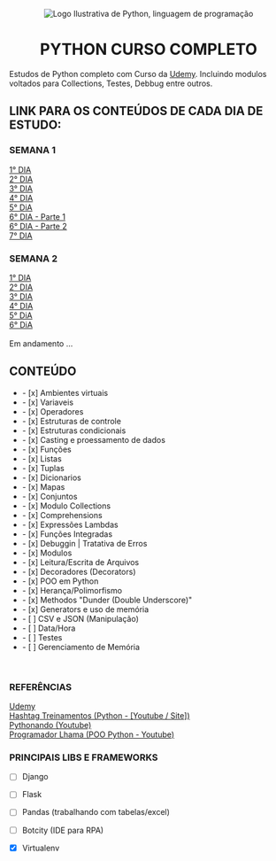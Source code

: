 <p align="center">
    <img src="https://www.python.org/static/img/python-logo.png" alt="Logo Ilustrativa de Python, linguagem de programação"/>
</p>

<h1 align="center">PYTHON CURSO COMPLETO</h1>

Estudos de Python completo com Curso da <a href="https://www.udemy.com" target="_blank">Udemy</a>. Incluindo modulos voltados para Collections, Testes, Debbug entre outros.

## LINK PARA OS CONTEÚDOS DE CADA DIA DE ESTUDO:

### SEMANA 1

<a href="https://github.com/CamiloCCarvalho/python/blob/master/studies/week1/day1/main.py">
    1° DIA
</a>
<br/>

<a href="https://github.com/CamiloCCarvalho/python/blob/master/studies/week1/day2/main.py">
    2° DIA
</a>
<br/>

<a href="https://github.com/CamiloCCarvalho/python/blob/master/studies/week1/day3/main.py">
    3° DIA
</a>
<br/>

<a href="https://github.com/CamiloCCarvalho/python/blob/master/studies/week1/day4/main.py">
    4° DIA
</a>
<br/>

<a href="https://github.com/CamiloCCarvalho/python/blob/master/studies/week1/day5/main.py">
    5° DiA
</a>
<br/>

<a href="https://github.com/CamiloCCarvalho/python/blob/master/studies/week1/day6/main.py">
    6° DIA - Parte 1
</a>
<br/>
<a href="https://github.com/CamiloCCarvalho/python/blob/master/studies/week1/day6/main2.py">
    6° DIA - Parte 2
</a>
<br/>
<a href="https://github.com/CamiloCCarvalho/python/blob/master/studies/week1/day7/main.py">
    7° DIA
</a>

<br/>

### SEMANA 2

<a href="https://github.com/CamiloCCarvalho/python/blob/master/studies/week2/day1/main.py">
    1° DIA
</a>
<br/>

<a href="https://github.com/CamiloCCarvalho/python/blob/master/studies/week2/day2/main.py">
    2° DIA
</a>
<br/>

<a href="https://github.com/CamiloCCarvalho/python/blob/master/studies/week2/day3/main.py">
    3° DIA
</a>
<br/>

<a href="https://github.com/CamiloCCarvalho/python/blob/master/studies/week2/day4/main.py">
    4° DIA
</a>
<br/>

<a href="https://github.com/CamiloCCarvalho/python/blob/master/studies/week2/day5/main.py">
    5° DiA
</a>
<br/>

<a href="https://github.com/CamiloCCarvalho/python/blob/master/studies/week2/day6/main.py">
    6° DiA
</a>
<br/>
<br/>
  Em andamento ...


## CONTEÚDO

<ul>
    <li> - [x] Ambientes virtuais</li>
    <li> - [x] Variaveis</li>
    <li> - [x] Operadores</li>
    <li> - [x] Estruturas de controle</li>
    <li> - [x] Estruturas condicionais</li>
    <li> - [x] Casting e proessamento de dados</li>
    <li> - [x] Funções</li>
    <li> - [x] Listas</li>
    <li> - [x] Tuplas</li>
    <li> - [x] Dicionarios</li>
    <li> - [x] Mapas</li>
    <li> - [x] Conjuntos</li>
    <li> - [x] Modulo Collections</li>
    <li> - [x] Comprehensions</li>
    <li> - [x] Expressões Lambdas </li>
    <li> - [x] Funções Integradas</li>
    <li> - [x] Debuggin | Tratativa de Erros</li>
    <li> - [x] Modulos</li>
    <li> - [x] Leitura/Escrita de Arquivos</li>
    <li> - [x] Decoradores (Decorators)</li>
    <li> - [x] POO em Python</li>
    <li> - [x] Herança/Polimorfismo</li>
    <li> - [x] Methodos "Dunder (Double Underscore)"</li>
    <li> - [x] Generators e uso de memória</li>
    <li> - [ ] CSV e JSON (Manipulação)</li>
    <li> - [ ] Data/Hora</li>
    <li> - [ ] Testes</li>
    <li> - [ ] Gerenciamento de Memória</li>
</ul>
<br/>

### REFERÊNCIAS

<a href="https://www.udemy.com/" target="_blank">
    Udemy
</a>
<br/>
<a href="https://www.hashtagtreinamentos.com/" target="_blank">
    Hashtag Treinamentos (Python - [Youtube / Site])
</a>
<br/>
<a href="https://www.youtube.com/@pythonando" target="_blank">
    Pythonando (Youtube)
</a>
<br/>
<a href="https://www.youtube.com/watch?v=WP5p4QEqLLQ&list=PLAgbpJQADBGLo24x_xBwGtTDO-bjwrFb_" target="_blank">
    Programador Lhama (POO Python - Youtube)
</a>


<br/>

### PRINCIPAIS LIBS E FRAMEWORKS

   - [ ] Django
   - [ ] Flask
   - [ ] Pandas (trabalhando com tabelas/excel)
   - [ ] Botcity (IDE para RPA)
   - [x] Virtualenv

